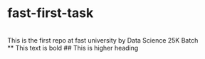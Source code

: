 # fast-first-task
<br>
This is the first repo at fast university by Data Science 25K Batch
<br>
** This text is bold
## This is higher heading

